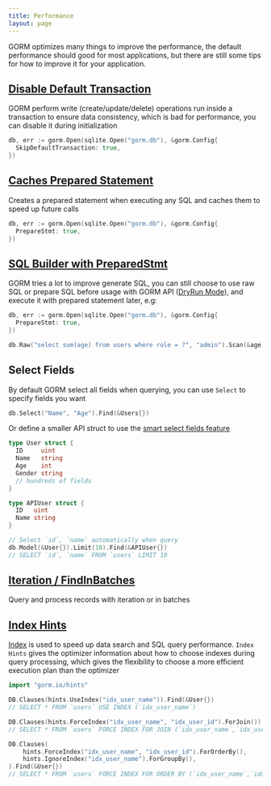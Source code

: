 ```yaml
---
title: Performance
layout: page
---
```


GORM optimizes many things to improve the performance, the default performance should good for most applications, but there are still some tips for how to improve it for your application.

## [Disable Default Transaction](transactions.html)

GORM perform write (create/update/delete) operations run inside a transaction to ensure data consistency, which is bad for performance, you can disable it during initialization

```go
db, err := gorm.Open(sqlite.Open("gorm.db"), &gorm.Config{
  SkipDefaultTransaction: true,
})
```

## [Caches Prepared Statement](session.html)

Creates a prepared statement when executing any SQL and caches them to speed up future calls

```go
db, err := gorm.Open(sqlite.Open("gorm.db"), &gorm.Config{
  PrepareStmt: true,
})
```

## [SQL Builder with PreparedStmt](sql_builder.html)

GORM tries a lot to improve generate SQL, you can still choose to use raw SQL or prepare SQL before usage with GORM API ([DryRun Mode](session.html)), and execute it with prepared statement later, e.g:

```go
db, err := gorm.Open(sqlite.Open("gorm.db"), &gorm.Config{
  PrepareStmt: true,
})

db.Raw("select sum(age) from users where role = ?", "admin").Scan(&age)
```

## Select Fields

By default GORM select all fields when querying, you can use `Select` to specify fields you want

```go
db.Select("Name", "Age").Find(&Users{})
```

Or define a smaller API struct to use the [smart select fields feature](advanced_query.html)

```go
type User struct {
  ID     uint
  Name   string
  Age    int
  Gender string
  // hundreds of fields
}

type APIUser struct {
  ID   uint
  Name string
}

// Select `id`, `name` automatically when query
db.Model(&User{}).Limit(10).Find(&APIUser{})
// SELECT `id`, `name` FROM `users` LIMIT 10
```

## [Iteration / FindInBatches](advanced_query.html)

Query and process records with iteration or in batches

## [Index Hints](hints.html)

[Index](indexes.html) is used to speed up data search and SQL query performance. `Index Hints` gives the optimizer information about how to choose indexes during query processing, which gives the flexibility to choose a more efficient execution plan than the optimizer

```go
import "gorm.io/hints"

DB.Clauses(hints.UseIndex("idx_user_name")).Find(&User{})
// SELECT * FROM `users` USE INDEX (`idx_user_name`)

DB.Clauses(hints.ForceIndex("idx_user_name", "idx_user_id").ForJoin()).Find(&User{})
// SELECT * FROM `users` FORCE INDEX FOR JOIN (`idx_user_name`,`idx_user_id`)"

DB.Clauses(
	hints.ForceIndex("idx_user_name", "idx_user_id").ForOrderBy(),
	hints.IgnoreIndex("idx_user_name").ForGroupBy(),
).Find(&User{})
// SELECT * FROM `users` FORCE INDEX FOR ORDER BY (`idx_user_name`,`idx_user_id`) IGNORE INDEX FOR GROUP BY (`idx_user_name`)"
```
